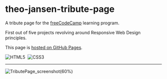 # theo-jansen-tribute-page
A tribute page for the [freeCodeCamp](https://www.freecodecamp.org) learning program.

First out of five projects revolving around Responsive Web Design principles.

This page is [hosted on GitHub Pages](https://marcocosta1618.github.io/theo-jansen-tribute-page/).

![HTML5](https://img.shields.io/badge/HTML5-red.svg?&logo=html5&logoColor=white)&nbsp;
![CSS3](https://img.shields.io/badge/CSS3-blue.svg?&logo=css3&logoColor=white)&nbsp;

---

![TributePage_screenshot(60%)](https://user-images.githubusercontent.com/78434326/117514153-7f8e0800-af93-11eb-92c3-3c35bc0899b0.jpg)


